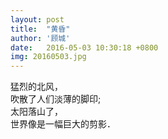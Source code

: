 ```yaml
---
layout: post
title:  "黄昏"
author: '顾城'
date:   2016-05-03 10:30:18 +0800
img: 20160503.jpg
---
```

猛烈的北风，      
吹散了人们淡薄的脚印;     
太阳落山了，      
世界像是一幅巨大的剪影．

